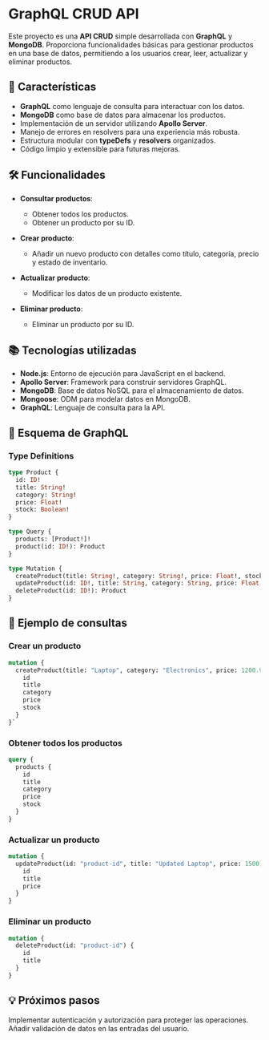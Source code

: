 # GraphQL CRUD API

Este proyecto es una **API CRUD** simple desarrollada con **GraphQL** y **MongoDB**. Proporciona funcionalidades básicas para gestionar productos en una base de datos, permitiendo a los usuarios crear, leer, actualizar y eliminar productos.

## 🚀 Características

- **GraphQL** como lenguaje de consulta para interactuar con los datos.
- **MongoDB** como base de datos para almacenar los productos.
- Implementación de un servidor utilizando **Apollo Server**.
- Manejo de errores en resolvers para una experiencia más robusta.
- Estructura modular con **typeDefs** y **resolvers** organizados.
- Código limpio y extensible para futuras mejoras.

## 🛠️ Funcionalidades

- **Consultar productos**:
  - Obtener todos los productos.
  - Obtener un producto por su ID.

- **Crear producto**:
  - Añadir un nuevo producto con detalles como título, categoría, precio y estado de inventario.

- **Actualizar producto**:
  - Modificar los datos de un producto existente.

- **Eliminar producto**:
  - Eliminar un producto por su ID.

## 📚 Tecnologías utilizadas

- **Node.js**: Entorno de ejecución para JavaScript en el backend.
- **Apollo Server**: Framework para construir servidores GraphQL.
- **MongoDB**: Base de datos NoSQL para el almacenamiento de datos.
- **Mongoose**: ODM para modelar datos en MongoDB.
- **GraphQL**: Lenguaje de consulta para la API.

## 📄 Esquema de GraphQL

### Type Definitions
```graphql
type Product {
  id: ID!
  title: String!
  category: String!
  price: Float!
  stock: Boolean!
}

type Query {
  products: [Product!]!
  product(id: ID!): Product
}

type Mutation {
  createProduct(title: String!, category: String!, price: Float!, stock: Boolean!): Product
  updateProduct(id: ID!, title: String, category: String, price: Float, stock: Boolean): Product
  deleteProduct(id: ID!): Product
}
```
## 📝 Ejemplo de consultas

### Crear un producto
```graphql
mutation {
  createProduct(title: "Laptop", category: "Electronics", price: 1200.99, stock: true) {
    id
    title
    category
    price
    stock
  }
}`
```
### Obtener todos los productos
```graphql
query {
  products {
    id
    title
    category
    price
    stock
  }
}
```
### Actualizar un producto
```graphql
mutation {
  updateProduct(id: "product-id", title: "Updated Laptop", price: 1500) {
    id
    title
    price
  }
}
```
### Eliminar un producto
```graphql
mutation {
  deleteProduct(id: "product-id") {
    id
    title
  }
}
```
## 💡 Próximos pasos
Implementar autenticación y autorización para proteger las operaciones.
Añadir validación de datos en las entradas del usuario.
